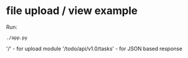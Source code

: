 file upload / view example
==========================

Run:
``` 
./app.py
```

'/' - for upload module
'/todo/api/v1.0/tasks' - for JSON based response